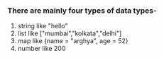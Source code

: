 ### There are mainly four types of data types-
1) string  like "hello"
2) list    like ["mumbai","kolkata","delhi"]
3) map     like {name = "arghya", age = 52}
4) number  like 200
